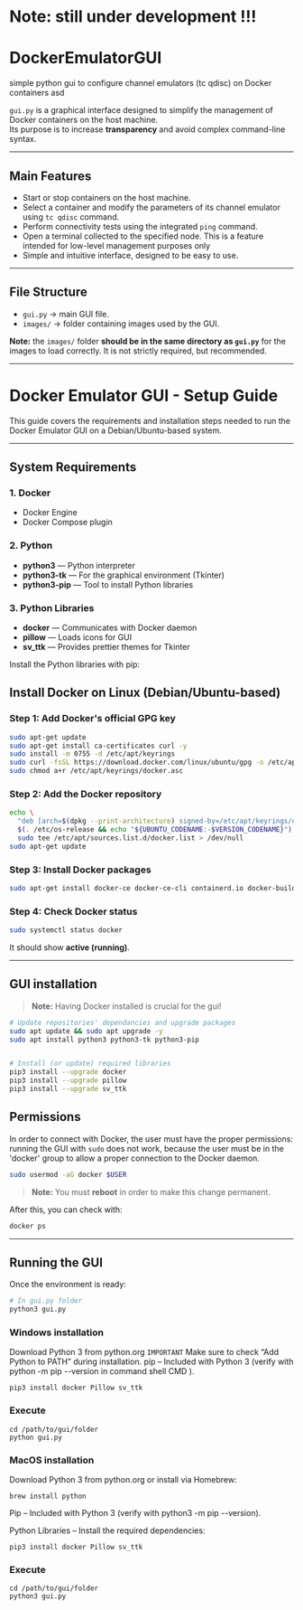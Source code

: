 # Note: still under development !!!
# DockerEmulatorGUI
simple python gui to configure channel emulators (tc qdisc) on Docker containers asd

`gui.py` is a graphical interface designed to simplify the management of Docker containers on the host machine.  
Its purpose is to increase **transparency** and avoid complex command-line syntax.

---

## Main Features

- Start or stop containers on the host machine.
- Select a container and modify the parameters of its channel emulator using `tc qdisc` command.
- Perform connectivity tests using the integrated `ping` command.
- Open a terminal collected to the specified node. This is a feature intended for low-level management purposes only
- Simple and intuitive interface, designed to be easy to use.

---

## File Structure

- `gui.py` → main GUI file.
- `images/` → folder containing images used by the GUI.

**Note:** the `images/` folder **should be in the same directory as `gui.py`** for the images to load correctly. 
It is not strictly required, but recommended.

---

# Docker Emulator GUI - Setup Guide

This guide covers the requirements and installation steps needed to run the Docker Emulator GUI on a Debian/Ubuntu-based system.

---

## System Requirements

### 1. Docker

* Docker Engine
* Docker Compose plugin

### 2. Python

* **python3** — Python interpreter
* **python3-tk** — For the graphical environment (Tkinter)
* **python3-pip** — Tool to install Python libraries

### 3. Python Libraries

* **docker** — Communicates with Docker daemon
* **pillow** — Loads icons for GUI
* **sv_ttk** — Provides prettier themes for Tkinter

Install the Python libraries with pip:


## Install Docker on Linux (Debian/Ubuntu-based)

### Step 1: Add Docker's official GPG key

```bash
sudo apt-get update
sudo apt-get install ca-certificates curl -y
sudo install -m 0755 -d /etc/apt/keyrings
sudo curl -fsSL https://download.docker.com/linux/ubuntu/gpg -o /etc/apt/keyrings/docker.asc
sudo chmod a+r /etc/apt/keyrings/docker.asc
```

### Step 2: Add the Docker repository

```bash
echo \
  "deb [arch=$(dpkg --print-architecture) signed-by=/etc/apt/keyrings/docker.asc] https://download.docker.com/linux/ubuntu \
  $(. /etc/os-release && echo "${UBUNTU_CODENAME:-$VERSION_CODENAME}") stable" | \
  sudo tee /etc/apt/sources.list.d/docker.list > /dev/null
sudo apt-get update
```

### Step 3: Install Docker packages

```bash
sudo apt-get install docker-ce docker-ce-cli containerd.io docker-buildx-plugin docker-compose-plugin -y
```

### Step 4: Check Docker status

```bash
sudo systemctl status docker
```

It should show **active (running)**.

---

## GUI installation

> **Note:** Having Docker installed is crucial for the gui!

```bash
# Update repositories' dependancies and upgrade packages
sudo apt update && sudo apt upgrade -y
sudo apt install python3 python3-tk python3-pip


# Install (or update) required libraries
pip3 install --upgrade docker
pip3 install --upgrade pillow
pip3 install --upgrade sv_ttk
```

## Permissions

In order to connect with Docker, the user must have the proper permissions: running the GUI with `sudo`  does not work,
because the user must be in the 'docker' group to allow a proper connection to the Docker daemon.

```bash
sudo usermod -aG docker $USER
```

> **Note:** You must **reboot** in order to make this change permanent.

After this, you can check with:

```bash
docker ps
```

---

## Running the GUI
Once the environment is ready:
```bash
# In gui.py folder
python3 gui.py
```






### Windows installation

Download Python 3 from python.org
`IMPORTANT` Make sure to check “Add Python to PATH” during installation.
pip – Included with Python 3 (verify with python -m pip --version in command shell CMD ).

```shell
pip3 install docker Pillow sv_ttk
```

### Execute
```shell
cd /path/to/gui/folder
python gui.py
```


### MacOS installation

Download Python 3 from python.org
 or install via Homebrew:
```shell
brew install python
```

Pip – Included with Python 3 (verify with python3 -m pip --version).

Python Libraries – Install the required dependencies:
```shell
pip3 install docker Pillow sv_ttk
```

### Execute
```shell
cd /path/to/gui/folder
python3 gui.py
```

